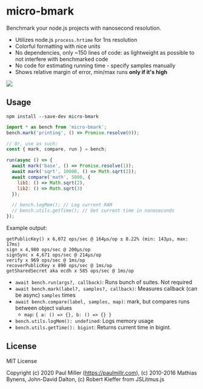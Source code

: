 # micro-bmark

Benchmark your node.js projects with nanosecond resolution.

- Utilizes node.js `process.hrtime` for 1ns resolution
- Colorful formatting with nice units
- No dependencies, only ~150 lines of code: as lightweight as possible to not interfere with benchmarked code
- No code for estimating running time - specify samples manually
- Shows relative margin of error, min/max runs **only if it's high**

![](https://user-images.githubusercontent.com/574696/184465244-b5784438-6af8-4a3d-abaa-03a0057768e6.png)

## Usage

    npm install --save-dev micro-bmark

```js
import * as bench from 'micro-bmark';
bench.mark('printing', () => Promise.resolve(0));

// Or, use as such:
const { mark, compare, run } = bench;

run(async () => {
  await mark('base', () => Promise.resolve(1));
  await mark('sqrt', 10000, () => Math.sqrt(2));
  await compare('math', 5000, {
    lib1: () => Math.sqrt(2),
    lib2: () => Math.sqrt(3)
  });

  // bench.logMem(); // Log current RAM
  // bench.utils.getTime(); // Get current time in nanoseconds
});
```

Example output:

```
getPublicKey() x 6,072 ops/sec @ 164μs/op ± 8.22% (min: 143μs, max: 17ms)
sign x 4,980 ops/sec @ 200μs/op
signSync x 4,671 ops/sec @ 214μs/op
verify x 969 ops/sec @ 1ms/op
recoverPublicKey x 890 ops/sec @ 1ms/op
getSharedSecret aka ecdh x 585 ops/sec @ 1ms/op
```

- `await bench.run(args?, callback)`: Runs bunch of suites. Not required
- `await bench.mark(label?, samples?, callback)`: Measures callback (can be async) `samples` times
- `await bench.compare(label, samples, map)`: mark, but compares runs between object values
    - `map`: `{ a: () => {}, b: () => {} }`
- `bench.utils.logMem(): undefined`: Logs memory usage
- `bench.utils.getTime(): bigint`: Returns current time in bigint.

## License

MIT License

Copyright (c) 2020 Paul Miller (https://paulmillr.com), (c) 2010-2016 Mathias Bynens, John-David Dalton, (c) Robert Kieffer from JSLitmus.js
